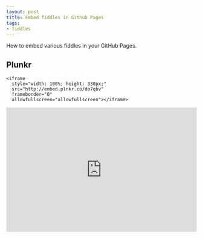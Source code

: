 ```yaml
---
layout: post
title: Embed fiddles in Github Pages
tags:
- fiddles
---
```


How to embed various fiddles in your GitHub Pages.

## Plunkr
```
<iframe 
  style="width: 100%; height: 330px;" 
  src="http://embed.plnkr.co/do7qbv" 
  frameborder="0" 
  allowfullscreen="allowfullscreen"></iframe>
```
<iframe style="width: 100%; height: 330px;" src="http://embed.plnkr.co/do7qbv" frameborder="0" allowfullscreen="allowfullscreen"></iframe>
